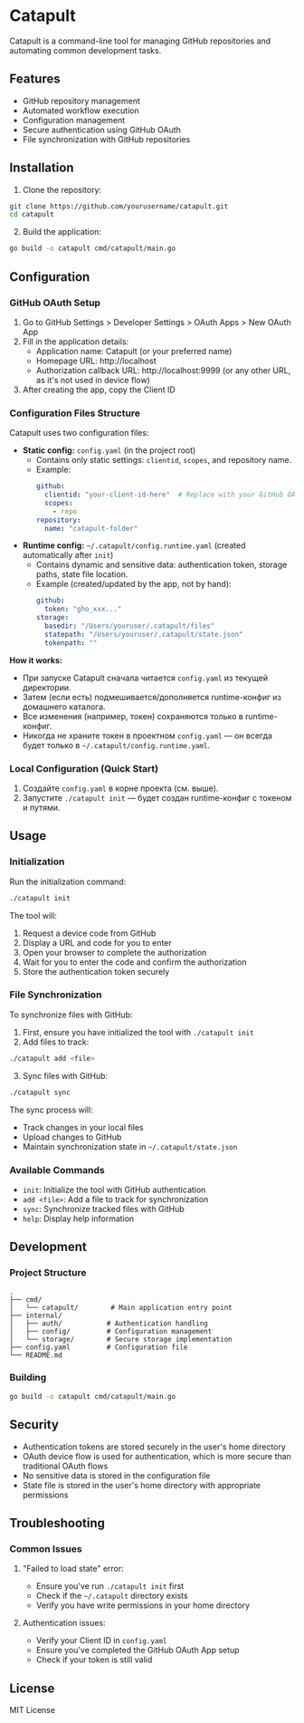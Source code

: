 # Catapult

Catapult is a command-line tool for managing GitHub repositories and automating common development tasks.

## Features

- GitHub repository management
- Automated workflow execution
- Configuration management
- Secure authentication using GitHub OAuth
- File synchronization with GitHub repositories

## Installation

1. Clone the repository:
```bash
git clone https://github.com/yourusername/catapult.git
cd catapult
```

2. Build the application:
```bash
go build -o catapult cmd/catapult/main.go
```

## Configuration

### GitHub OAuth Setup

1. Go to GitHub Settings > Developer Settings > OAuth Apps > New OAuth App
2. Fill in the application details:
   - Application name: Catapult (or your preferred name)
   - Homepage URL: http://localhost
   - Authorization callback URL: http://localhost:9999 (or any other URL, as it's not used in device flow)
3. After creating the app, copy the Client ID

### Configuration Files Structure

Catapult uses two configuration files:

- **Static config:** `config.yaml` (in the project root)
  - Contains only static settings: `clientid`, `scopes`, and repository name.
  - Example:
    ```yaml
    github:
      clientid: "your-client-id-here"  # Replace with your GitHub OAuth App Client ID
      scopes:
        - repo
    repository:
      name: "catapult-folder"
    ```
- **Runtime config:** `~/.catapult/config.runtime.yaml` (created automatically after `init`)
  - Contains dynamic and sensitive data: authentication token, storage paths, state file location.
  - Example (created/updated by the app, not by hand):
    ```yaml
    github:
      token: "gho_xxx..."
    storage:
      basedir: "/Users/youruser/.catapult/files"
      statepath: "/Users/youruser/.catapult/state.json"
      tokenpath: ""
    ```

**How it works:**
- При запуске Catapult сначала читается `config.yaml` из текущей директории.
- Затем (если есть) подмешивается/дополняется runtime-конфиг из домашнего каталога.
- Все изменения (например, токен) сохраняются только в runtime-конфиг.
- Никогда не храните токен в проектном `config.yaml` — он всегда будет только в `~/.catapult/config.runtime.yaml`.

### Local Configuration (Quick Start)

1. Создайте `config.yaml` в корне проекта (см. выше).
2. Запустите `./catapult init` — будет создан runtime-конфиг с токеном и путями.

## Usage

### Initialization

Run the initialization command:
```bash
./catapult init
```

The tool will:
1. Request a device code from GitHub
2. Display a URL and code for you to enter
3. Open your browser to complete the authorization
4. Wait for you to enter the code and confirm the authorization
5. Store the authentication token securely

### File Synchronization

To synchronize files with GitHub:

1. First, ensure you have initialized the tool with `./catapult init`
2. Add files to track:
```bash
./catapult add <file>
```
3. Sync files with GitHub:
```bash
./catapult sync
```

The sync process will:
- Track changes in your local files
- Upload changes to GitHub
- Maintain synchronization state in `~/.catapult/state.json`

### Available Commands

- `init`: Initialize the tool with GitHub authentication
- `add <file>`: Add a file to track for synchronization
- `sync`: Synchronize tracked files with GitHub
- `help`: Display help information

## Development

### Project Structure

```
.
├── cmd/
│   └── catapult/        # Main application entry point
├── internal/
│   ├── auth/           # Authentication handling
│   ├── config/         # Configuration management
│   └── storage/        # Secure storage implementation
├── config.yaml         # Configuration file
└── README.md
```

### Building

```bash
go build -o catapult cmd/catapult/main.go
```

## Security

- Authentication tokens are stored securely in the user's home directory
- OAuth device flow is used for authentication, which is more secure than traditional OAuth flows
- No sensitive data is stored in the configuration file
- State file is stored in the user's home directory with appropriate permissions

## Troubleshooting

### Common Issues

1. "Failed to load state" error:
   - Ensure you've run `./catapult init` first
   - Check if the `~/.catapult` directory exists
   - Verify you have write permissions in your home directory

2. Authentication issues:
   - Verify your Client ID in `config.yaml`
   - Ensure you've completed the GitHub OAuth App setup
   - Check if your token is still valid

## License

MIT License